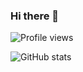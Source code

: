 ### Hi there 👋
![Profile views](https://gpvc.arturio.dev/Skydler)  


![GitHub stats](https://github-readme-stats.vercel.app/api?username=Skydler&show_icons=true)  


<!--
**Skydler/Skydler** is a ✨ _special_ ✨ repository because its `README.md` (this file) appears on your GitHub profile.

Here are some ideas to get you started:

- 🔭 I’m currently working on ...
- 🌱 I’m currently learning ...
- 👯 I’m looking to collaborate on ...
- 🤔 I’m looking for help with ...
- 💬 Ask me about ...
- 📫 How to reach me: ...
- 😄 Pronouns: ...
- ⚡ Fun fact: ...
-->
